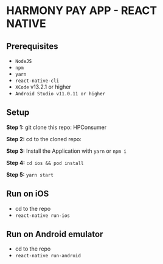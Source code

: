 # HARMONY PAY APP - REACT NATIVE

## Prerequisites
* `NodeJS`
* `npm`
* `yarn`
* `react-native-cli`
* `XCode` v13.2.1 or higher
* `Android Studio v11.0.11 or higher`

## Setup
**Step 1:** git clone this repo: HPConsumer

**Step 2:** cd to the cloned repo:

**Step 3:** Install the Application with `yarn` or `npm i`

**Step 4:** `cd ios && pod install`

**Step 5:** `yarn start`

## Run on iOS
* cd to the repo
* `react-native run-ios`
## Run on Android emulator
* cd to the repo
* `react-native run-android`
